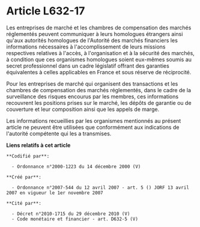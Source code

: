 # Article L632-17

Les entreprises de marché et les chambres de compensation des marchés réglementés peuvent communiquer à leurs homologues
étrangers ainsi qu'aux autorités homologues de l'Autorité des marchés financiers les informations nécessaires à
l'accomplissement de leurs missions respectives relatives à l'accès, à l'organisation et à la sécurité des marchés, à
condition que ces organismes homologues soient eux-mêmes soumis au secret professionnel dans un cadre législatif offrant des
garanties équivalentes à celles applicables en France et sous réserve de réciprocité.

Pour les entreprises de marché qui organisent des transactions et les chambres de compensation des marchés réglementés, dans
le cadre de la surveillance des risques encourus par les membres, ces informations recouvrent les positions prises sur le
marché, les dépôts de garantie ou de couverture et leur composition ainsi que les appels de marge.

Les informations recueillies par les organismes mentionnés au présent article ne peuvent être utilisées que conformément aux
indications de l'autorité compétente qui les a transmises.

**Liens relatifs à cet article**

	**Codifié par**:

	  - Ordonnance n°2000-1223 du 14 décembre 2000 (V)

	**Créé par**:

	  - Ordonnance n°2007-544 du 12 avril 2007 - art. 5 () JORF 13 avril 2007 en vigueur le 1er novembre 2007

	**Cité par**:

	  - Décret n°2010-1715 du 29 décembre 2010 (V)
	  - Code monétaire et financier - art. D632-5 (V)
